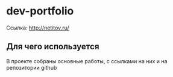 # dev-portfolio

Ссылка: <http://netitov.ru/>

## Для чего используется

В проекте собраны основные работы, с ссылками на них и на репозитории github

